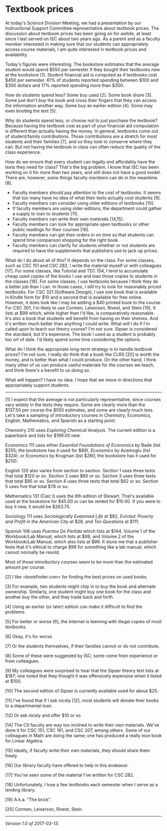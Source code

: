 Textbook prices
===============

At today's Science Division Meeting, we had a presentation by our 
Instructional Support Committee representative about textbook prices.
The discussion about textbook prices has been going on for awhile,
at least since I last served on ISC about two years ago.  As a parent
and as a faculty member interested in making sure that our students
can appropriately access course materials, I am quite interested in
textbook prices and availability.

Today's figures were interesting.  The bookstore estimates that the
average student would spend $550 per semester if they bought their
textbooks new at the bookstore [1].  Student financial aid is computed as
if textbooks cost $450 per semester.  61% of students reported spending
between $100 and $300 dollars and 17% reported spending more than $300.

How do students spend less?  Some buy used [2].  Some book share [3].
Some just don't buy the book and cross their fingers that they can 
access the information another way.  Some buy an earlier edition [4].
Some may even bootleg the text [5].

Why do students spend less, or choose not to just purchase the textbook?
Because having the textbook cost as part of your financial aid computation
is different than actually having the money.  In general, textbooks come
out of student/family contributions.  Those contributions are a stretch
for most students and their families [7], and so they look to conserve
where they can.  But not having the textbook in class can often reduce
the quality of the class experience.

How do we ensure that every student can legally and affordably have the
texts they need for class?  That's the big problem.  I know that ISC has
been working on it for more than two years, and still does not have a
good model.  There are, however, some things faculty members can do in
the meantime [8].

* Faculty members should pay attention to the cost of textbooks.  It seems that
  too many have no idea of what their texts actually cost students [9].
* Faculty members can consider using older editions of textbooks [10].
* If faculty members are using older editions, the department could gather a
  supply to loan to students [11].
* Faculty members can write their own materials [14,15].
* Faculty members can look for appropriate open textbooks or other
  public readings for their courses [16].
* Faculty members can get their orders in on time so that students can
  spend time comparison shopping for the right book.
* Faculty members can clarify for students whether or not students are
  required to have the supplements that publishers use to jack up prices.

What do I do about all of this?  It depends on the class.  For some
classes, such as CSC 151 and CSC 282, I write the material myself or
with colleagues [17].  For some classes, like Tutorial and TEC 154,
I tend to accumulate cheap used copies of the books I use and loan
those copies to students in the classes [18].  For some classes, I use
textbooks because I think they do a better job than I can.  In those
cases, I still try to look for reasonably priced textbooks.  For CSC 321
(Software Design), I use one book that is available in Kindle form for
$10 and a second that is available for free online.  However, it does
look like I may be adding a $40 printed book to the course.  For CSC 301,
I'm likely to use Cormen, Leiserson, Rivest, and Stein [19].  It lists
at $99 which, while higher than I'd like, is comparatively reasonable.
It's also a book that students will benefit from having on their shelves.
And it's written much better than anything I could write.  What will
I do if I'm called upon to teach our theory course?  I'm not sure.
Sipser is considered the standard, but it's expensive.  The book I used
as a student is probably too ort of date.  I'd likely spend some time
considering the options.

What do I think the appropriate long-term strategy is to handle textbook
prices?  I'm not sure.  I really do think that a book like CLRS [20]
is worth the money, and is better than what I could produce.  On the
other hand, I think many other of us can produce useful materials for
the courses we teach, and think there's a benefit to us doing so.

What will happen?  I have no idea.  I hope that we move in directions
that appropriately support students.

---

[1] I expect that the average is not particularly representative, since
courses vary widely in the texts they require.  Some are clearly more than
the $137.50 per course the $550 estimates, and some are clearly much
less.  Let's take a sampling of introductory courses in Chemistry,
Economics, English, Mathematics, and Spanish as a starting point.

Chemistry 210 uses _Exploring Chemical Analysis_.  The current edition
is a paperback and lists for $199.00 new.

Economics 111 uses either _Essential Foundations of Economics_ by Bade
(list $255; the bookstore has it used for $89), _Economics_ by Acemoglu
(list $324), or _Economics_ by Krugman (list $280, the bookstore has it
used for $210).

English 120 also varies from section to section.  Section 1 uses three
texts that total $120 or so.  Section 2 uses $60 or so.  Section 3 uses
three texts that total $85 or so.  Section 4 uses three texts that total
$62 or so.  Section 5 uses five that total $78 or so.

Mathematics 131 (Calc I) uses the 6th edition of Stewart.  That's available
used at the bookstore for $45.00 or can be rented for $10.00.  If you were
to buy it new, it would be $263.75.

Sociology 111 uses _Sociologically Examined Life_ at $82,
_Evicted: Poverty and Profit in the American City_ at $28, and
_Ten Questions_ at $111.

Spanish 106 uses _Puentos De Partida_ which lists at $144,
Volume 1 of the Workbook/Lab Manual, which lists at $99, and
Volume 2 of the Workbook/Lab Manual, which also lists at $99.  It stuns
me that a publisher feels that it's ethical to charge $99 for something
like a lab manual, which cannot normally be resold.

Most of those introductory courses seem to be more than the estimated
amount per course.

[2] I like <bookfinder.com> for finding the best prices on used books.

[3] For example, two students might chip in to buy the book and alternate 
ownership.  Similarly, one student might buy one book for the class and
another buy the other, and they trade back and forth.

[4] Using an earlier (or later) edition can make it difficult to find the
problems.

[5] For better or worse [6], the Internet is teeming with illegal copies
of most textbooks.

[6] Okay, it's for worse.

[7] Or the students themselves, if their families cannot or do not
contribute.

[8] Some of these were suggested by ISC; some come from experience or
from colleagues.

[9] My colleagues were surprised to hear that the Sipser theory text
lists at $187; one noted that they thought it was offensively expensive
when it listed at $100.

[10] The second edition of Sipser is currently available used for about
$25.

[11] I've found that if I ask nicely [12], most students will donate their
books to a departmental loan.

[12] Or ask nicely and offer $10 or so

[14] The CS faculty are way too inclined to write their own materials.
We've done it for CSC 151, CSC 161, and CSC 207, among others.  Some of
our colleagues in Math are doing the same; one has produced a really nice
book for Linear Algebra.

[15] Ideally, if faculty write their own materials, they should share
them freely.

[16] Our library faculty have offered to help in this endeavor.

[17] You've seen some of the material I've written for CSC 282.

[18] Unfortunately, I lose a few textbooks each semester when I serve
as a lending library.

[19] A.k.a. "The brick".

[20] Cormen, Leiserson, Rivest, Stein.

---

*Version 1.0 of 2017-03-13.*
